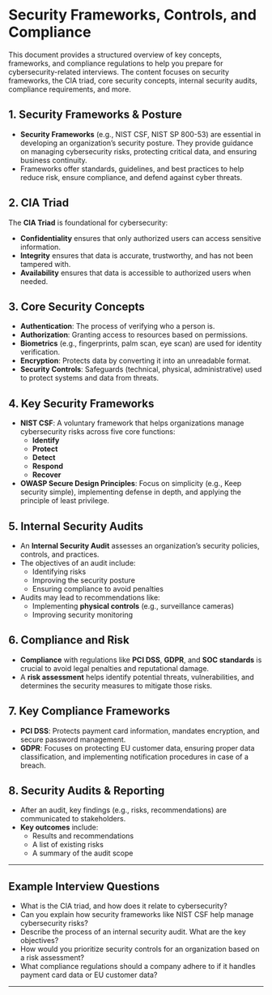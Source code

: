 

# Security Frameworks, Controls, and Compliance

This document provides a structured overview of key concepts, frameworks, and compliance regulations to help you prepare for cybersecurity-related interviews. The content focuses on security frameworks, the CIA triad, core security concepts, internal security audits, compliance requirements, and more.

## 1. Security Frameworks & Posture
- **Security Frameworks** (e.g., NIST CSF, NIST SP 800-53) are essential in developing an organization’s security posture. They provide guidance on managing cybersecurity risks, protecting critical data, and ensuring business continuity.
- Frameworks offer standards, guidelines, and best practices to help reduce risk, ensure compliance, and defend against cyber threats.

## 2. CIA Triad
The **CIA Triad** is foundational for cybersecurity:
- **Confidentiality** ensures that only authorized users can access sensitive information.
- **Integrity** ensures that data is accurate, trustworthy, and has not been tampered with.
- **Availability** ensures that data is accessible to authorized users when needed.

## 3. Core Security Concepts
- **Authentication**: The process of verifying who a person is.
- **Authorization**: Granting access to resources based on permissions.
- **Biometrics** (e.g., fingerprints, palm scan, eye scan) are used for identity verification.
- **Encryption**: Protects data by converting it into an unreadable format.
- **Security Controls**: Safeguards (technical, physical, administrative) used to protect systems and data from threats.

## 4. Key Security Frameworks
- **NIST CSF**: A voluntary framework that helps organizations manage cybersecurity risks across five core functions:
  - **Identify**
  - **Protect**
  - **Detect**
  - **Respond**
  - **Recover**
- **OWASP Secure Design Principles**: Focus on simplicity (e.g., Keep security simple), implementing defense in depth, and applying the principle of least privilege.

## 5. Internal Security Audits
- An **Internal Security Audit** assesses an organization’s security policies, controls, and practices.
- The objectives of an audit include:
  - Identifying risks
  - Improving the security posture
  - Ensuring compliance to avoid penalties
- Audits may lead to recommendations like:
  - Implementing **physical controls** (e.g., surveillance cameras)
  - Improving security monitoring

## 6. Compliance and Risk
- **Compliance** with regulations like **PCI DSS**, **GDPR**, and **SOC standards** is crucial to avoid legal penalties and reputational damage.
- A **risk assessment** helps identify potential threats, vulnerabilities, and determines the security measures to mitigate those risks.

## 7. Key Compliance Frameworks
- **PCI DSS**: Protects payment card information, mandates encryption, and secure password management.
- **GDPR**: Focuses on protecting EU customer data, ensuring proper data classification, and implementing notification procedures in case of a breach.

## 8. Security Audits & Reporting
- After an audit, key findings (e.g., risks, recommendations) are communicated to stakeholders.
- **Key outcomes** include:
  - Results and recommendations
  - A list of existing risks
  - A summary of the audit scope

---

## Example Interview Questions
- What is the CIA triad, and how does it relate to cybersecurity?
- Can you explain how security frameworks like NIST CSF help manage cybersecurity risks?
- Describe the process of an internal security audit. What are the key objectives?
- How would you prioritize security controls for an organization based on a risk assessment?
- What compliance regulations should a company adhere to if it handles payment card data or EU customer data?

---

